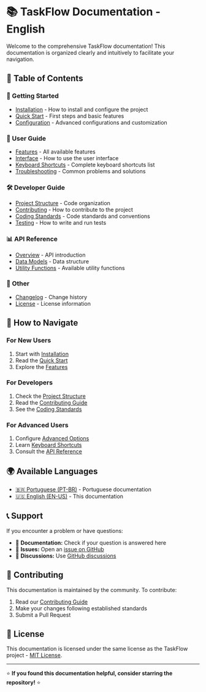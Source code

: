 # 📚 TaskFlow Documentation - English

Welcome to the comprehensive TaskFlow documentation! This documentation is organized clearly and intuitively to facilitate your navigation.

## 📖 Table of Contents

### 🚀 Getting Started
- [Installation](getting-started/installation.md) - How to install and configure the project
- [Quick Start](getting-started/quick-start.md) - First steps and basic features
- [Configuration](getting-started/configuration.md) - Advanced configurations and customization

### 👥 User Guide
- [Features](user-guide/features.md) - All available features
- [Interface](user-guide/interface.md) - How to use the user interface
- [Keyboard Shortcuts](user-guide/shortcuts.md) - Complete keyboard shortcuts list
- [Troubleshooting](user-guide/troubleshooting.md) - Common problems and solutions

### 🛠️ Developer Guide
- [Project Structure](developer/project-structure.md) - Code organization
- [Contributing](developer/contributing.md) - How to contribute to the project
- [Coding Standards](developer/coding-standards.md) - Code standards and conventions
- [Testing](developer/testing.md) - How to write and run tests

### 📊 API Reference
- [Overview](api/overview.md) - API introduction
- [Data Models](api/data-models.md) - Data structure
- [Utility Functions](api/utilities.md) - Available utility functions

### 📝 Other
- [Changelog](changelog/changelog.md) - Change history
- [License](developer/license.md) - License information

## 🎯 How to Navigate

### For New Users
1. Start with [Installation](getting-started/installation.md)
2. Read the [Quick Start](getting-started/quick-start.md)
3. Explore the [Features](user-guide/features.md)

### For Developers
1. Check the [Project Structure](developer/project-structure.md)
2. Read the [Contributing Guide](developer/contributing.md)
3. See the [Coding Standards](developer/coding-standards.md)

### For Advanced Users
1. Configure [Advanced Options](getting-started/configuration.md)
2. Learn [Keyboard Shortcuts](user-guide/shortcuts.md)
3. Consult the [API Reference](api/overview.md)

## 🌍 Available Languages

- [🇧🇷 Portuguese (PT-BR)](../pt-br/README.md) - Portuguese documentation
- [🇺🇸 English (EN-US)](../en-us/README.md) - This documentation

## 📞 Support

If you encounter a problem or have questions:

- 📖 **Documentation:** Check if your question is answered here
- 🐛 **Issues:** Open an [issue on GitHub](https://github.com/ohugods/TaskFlow/issues)
- 💬 **Discussions:** Use [GitHub discussions](https://github.com/ohugods/TaskFlow/discussions)

## 🤝 Contributing

This documentation is maintained by the community. To contribute:

1. Read our [Contributing Guide](developer/contributing.md)
2. Make your changes following established standards
3. Submit a Pull Request

## 📄 License

This documentation is licensed under the same license as the TaskFlow project - [MIT License](developer/license.md).

---

⭐ **If you found this documentation helpful, consider starring the repository!** ⭐

